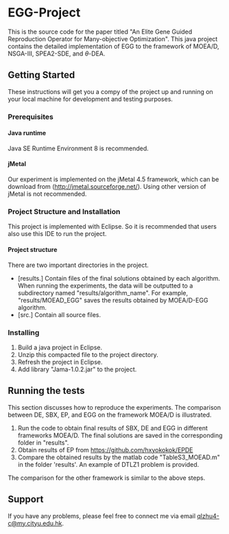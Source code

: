 # EGG-Project

This is the source code for the paper titled "An Elite Gene Guided Reproduction Operator for Many-objective Optimization". This java project contains the detailed implementation of EGG to the framework of MOEA/D, NSGA-III, SPEA2-SDE, and $\theta$-DEA.

## Getting Started
These instructions will get you a compy of the project up and running on your local machine for development and testing purposes.

### Prerequisites
#### Java runtime
Java SE Runtime Environment 8 is recommended.

#### jMetal
Our experiment is implemented on the jMetal 4.5 framework, which can be download from (http://jmetal.sourceforge.net/). Using other version of jMetal is not recommended.

### Project Structure and Installation
This project is implemented with Eclipse. So it is recommended that users also use this IDE to run the project.

#### Project structure
There are two important directories in the project.
* [results.] Contain files of the final solutions obtained by each algorithm. When running the experiments, the data will be outputted to a subdirectory named "results/algorithm_name". For example, "results/MOEAD_EGG" saves the results obtained by MOEA/D-EGG algorithm.
* [src.] Contain all source files.

### Installing
1. Build a java project in Eclipse.
2. Unzip this compacted file to the project directory.
3. Refresh the project in Eclipse.
4. Add library "Jama-1.0.2.jar" to the project.

## Running the tests
This section discusses how to reproduce the experiments. The comparison between DE, SBX, EP, and EGG on the framework MOEA/D is illustrated.

1. Run the code to obtain final results of SBX, DE and EGG in different frameworks MOEA/D. The final solutions are saved in the corresponding folder in "results".
2. Obtain results of EP from https://github.com/hxyokokok/EPDE
3. Compare the obtained results by the matlab code "TableS3_MOEAD.m" in the folder 'results'. An example of DTLZ1 problem is provided.

The comparison for the other framework is similar to the above steps.

## Support
If you have any problems, please feel free to connect me via email qlzhu4-c@my.cityu.edu.hk.
